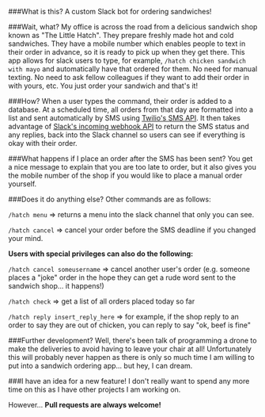 ###What is this?
A custom Slack bot for ordering sandwiches!

###Wait, what?
My office is across the road from a delicious sandwich shop known as "The Little Hatch". They prepare freshly made hot and cold sandwiches. They have a mobile number which enables people to text in their order in advance, so it is ready to pick up when they get there.
This app allows for slack users to type, for example, `/hatch chicken sandwich with mayo` and automatically have that ordered for them. No need for manual texting. No need to ask fellow colleagues if they want to add their order in with yours, etc. You just order your sandwich and that's it!

###How?
When a user types the command, their order is added to a database. At a scheduled time, all orders from that day are formatted into a list and sent automatically by SMS using [Twilio's SMS API](https://www.twilio.com/). It then takes advantage of [Slack's incoming webhook API](https://api.slack.com/incoming-webhooks) to return the SMS status and any replies, back into the Slack channel so users can see if everything is okay with their order.

###What happens if I place an order after the SMS has been sent?
You get a nice message to explain that you are too late to order, but it also gives you the mobile number of the shop if you would like to place a manual order yourself.

###Does it do anything else?
Other commands are as follows:

`/hatch menu` => returns a menu into the slack channel that only you can see.

`/hatch cancel` => cancel your order before the SMS deadline if you changed your mind.

__Users with special privileges can also do the following:__

`/hatch cancel someusername` => cancel another user's order (e.g. someone places a "joke" order in the hope they can get a rude word sent to the sandwich shop... it happens!)

`/hatch check` => get a list of all orders placed today so far

`/hatch reply insert_reply_here` => for example, if the shop reply to an order to say they are out of chicken, you can reply to say "ok, beef is fine"

###Further development?
Well, there's been talk of programming a drone to make the deliveries to avoid having to leave your chair at all!
Unfortunately this will probably never happen as there is only so much time I am willing to put into a sandwich ordering app... but hey, I can dream.

###I have an idea for a new feature!
I don't really want to spend any more time on this as I have other projects I am working on.

However... __Pull requests are always welcome!__
